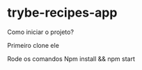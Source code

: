 # trybe-recipes-app

Como iniciar o projeto?

Primeiro clone ele 

Rode os comandos Npm install && npm start
